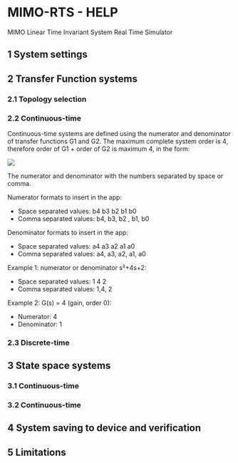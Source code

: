 # MIMO-RTS - HELP
MIMO Linear Time Invariant System Real Time Simulator

## 1 System settings

## 2 Transfer Function systems

### 2.1 Topology selection


### 2.2 Continuous-time

Continuous-time systems are defined using the numerator and denominator of transfer functions G1 and G2.  The maximum complete system order is 4, therefore order of G1 + order of G2 is maximum 4, in the form:

<img src="https://render.githubusercontent.com/render/math?math=G(s) = \frac{b_4s^4%2Bb_3s^3%2Bb_2s^2%2Bb_1s%2Bb_0}{a_4s^4%2Ba_3s^3%2Ba_2s^2%2Ba_1s%2Ba_0}$">

The numerator and denominator with the numbers separated by space or comma.

Numerator formats to insert in the app:
  * Space separated values:    b4 b3 b2 b1 b0
  * Comma separated values:    b4, b3, b2 , b1, b0

Denominator formats to insert in the app:
  * Space separated values:   a4 a3 a2 a1 a0
  * Comma separated values:   a4, a3, a2, a1, a0

Example 1: numerator or denominator s²+4s+2:
  * Space separated values:   1 4 2
  * Comma separated values:   1,4, 2

Example 2:  G(s) = 4  (gain, order 0):
  * Numerator:   4
  * Denominator:   1



### 2.3 Discrete-time


## 3 State space systems


### 3.1 Continuous-time


### 3.2 Continuous-time


## 4 System saving to device and verification


## 5 Limitations
